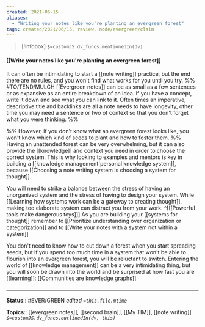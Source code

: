 ```yaml
---
created: 2021-06-15
aliases:
  - "Writing your notes like you're planting an evergreen forest"
tags: created/2021/06/15, review, node/evergreen/claim
---
```

> [!infobox]
`$=customJS.dv_funcs.mentionedIn(dv)`

#### [[Write your notes like you're planting an evergreen forest]] 

It can often be intimidating to start a [[note writing]] practice,
but the end there are no rules, and you won't find what works for you until you try.
%% #TO/TEND/MULCH 
[[Evergreen notes]] can be as small as a few sentences or as expansive as an entire breakdown of an idea.
If you have a concept, write it down and see what you can link to it.
Often times an imperative, descriptive title and backlinks are all a note needs to have longevity, other time you may need a sentence or two of context so that you don't forget what you were thinking.
%%

%%
However, if you don't know what an evergreen forest looks like, 
you won't know which kind of seeds to plant and how to foster them.
%%
Having an unattended forest can be very overwhelming,
but it can also provide the [[knowledge]] and context you need in order to choose the correct system.
This is why
looking to examples and mentors is key in building a [[knowledge management|personal knowledge system]],
because [[Choosing a note writing system is choosing a system for thought]].

You will need to strike a balance between the stress of having an unorganized system 
and the stress of having to design your system.
While [[Learning how systems work can be a gateway to creating thought]],
making too elaborate system can distract you from your work.
^[[[Powerful tools make dangerous toys]]]
As you are building your [[systems for thought]] remember to
[[Prioritize understanding over organization or categorization]]
and to 
[[Write your notes with a system not within a system]]

You don't need to know how to cut down a forest when you start spreading seeds, 
but if you spend too much time in a system that won't be able to flourish into an evergreen forest, you will be reluctant to switch.
Entering the world of [[knowledge management]] can be a very intimidating thing,
but you will soon be drawn into the world and be surprised at how fast you are [[learning]]:
[[Communities are knowledge graphs]]

### <hr class="footnote"/>

**Status**:: #EVER/GREEN
*edited `=this.file.mtime`*

**Topics**:: [[evergreen notes]], [[second brain]], [[My TIM]], [[note writing]]
*`$=customJS.dv_funcs.outlinedIn(dv, this)`*
